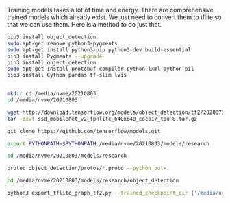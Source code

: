 Training models takes a lot of time and energy. There are comprehensive trained models which already exist. We just need to convert them to tflite so that we can use them. Here is a method to do just that.

```bash
pip3 install object_detection
sudo apt-get remove python3-pygments
sudo apt-get install python3-pip python3-dev build-essential
pip3 install Pygments --upgrade
pip3 install object_detection
sudo apt-get install protobuf-compiler python-lxml python-pil
pip3 install Cython pandas tf-slim lvis


mkdir cd /media/nvme/20210803
cd /media/nvme/20210803

wget http://download.tensorflow.org/models/object_detection/tf2/20200711/ssd_mobilenet_v2_fpnlite_640x640_coco17_tpu-8.tar.gz
tar -zxvf ssd_mobilenet_v2_fpnlite_640x640_coco17_tpu-8.tar.gz

git clone https://github.com/tensorflow/models.git

export PYTHONPATH=$PYTHONPATH:/media/nvme/20210803/models/research

cd /media/nvme/20210803/models/research

protoc object_detection/protos/*.proto --python_out=.

cd /media/nvme/20210803/models/research/object_detection

python3 export_tflite_graph_tf2.py --trained_checkpoint_dir {'/media/nvme/20210803/ssd_mobilenet_v2_fpnlite_640x640_coco17_tpu-8/checkpoint/'} --output_directory {'/media/nvme/20210803/ssd_mobilenet_v2_fpnlite_640x640_coco17_tpu-8/tflite'} --pipeline_config_path {'/media/nvme/20210803/ssd_mobilenet_v2_fpnlite_640x640_coco17_tpu-8/pipeline.config'}
```
